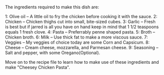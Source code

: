 The ingredients required to make this dish are:

1: Olive oil – A little oil to fry the chicken before cooking it with the sauce.
2: Chicken – Chicken thighs cut into small, bite-sized cubes.
3: Garlic – Fresh is best but if jarred is all you have on hand keep in mind that 1 1/2 teaspoons equals 1 fresh clove.
4: Pasta – Preferrably penne shaped pasta.
5: Broth – Chicken broth.
6: Milk – Use thick fat to make a more viscous sauce.
7: Veggies – My veggies of choice today are some Corn and Capsicum.
8: Cheese – Cream cheese, mozzarella, and Parmesan cheese.
9: Seasoning – Salt and pepper, with some Oregano(Optional).

Move on to the recipe file to learn how to make use of these ingredients and make "Cheesey Chicken Pasta".